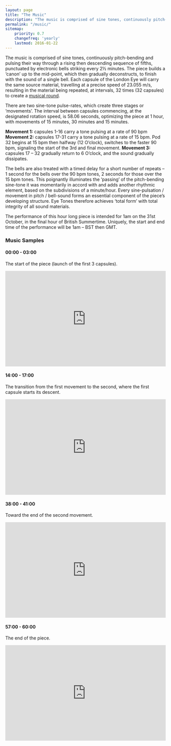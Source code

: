 ```yaml
---
layout: page
title: "The Music"
description: "The music is comprised of sine tones, continuously pitch-bending and pulsing their way through a rising then descending sequence of fifths, punctuated by electronic bells striking every 2&frac12; minutes"
permalink: "/music/"
sitemap:
    priority: 0.7
    changefreq: 'yearly'
    lastmod: 2016-01-22
---
```


The music is comprised of sine tones, continuously pitch-bending and pulsing their way through a rising then descending sequence of fifths, punctuated by electronic bells striking every 2&frac12; minutes. The piece builds a ‘canon’ up to the mid-point, which then gradually deconstructs, to finish with the sound of a single bell. Each capsule of the London Eye will carry the same source material, travelling at a precise speed of 23.055 m/s, resulting in the material being repeated, at intervals, 32 times (32 capsules) to create a [musical round](http://en.wikipedia.org/wiki/Round_%28music%29).

There are two sine-tone pulse-rates, which create three stages or ‘movements’. The interval between capsules commencing, at the designated rotation speed, is 58.06 seconds, optimizing the piece at 1 hour, with movements of 15 minutes, 30 minutes and 15 minutes.

**Movement 1:** capsules 1-16 carry a tone pulsing at a rate of 90 bpm
**Movement 2:** capsules 17-31 carry a tone pulsing at a rate of 15 bpm. Pod 32 begins at 15 bpm then halfway (12 O’clock), switches to the faster 90 bpm, signaling the start of the 3rd and final movement.
**Movement 3:** capsules 17 – 32 gradually return to 6 O’clock, and the sound gradually dissipates.

The bells are also treated with a timed delay for a short number of repeats – 1 second for the bells over the 90 bpm tones, 2 seconds for those over the 15 bpm tones.  This poignantly illuminates the ‘passing’ of the pitch-bending sine-tone it was momentarily in accord with and adds another rhythmic element, based on the subdivisions of a minute/hour. Every sine-pulsation / movement in pitch / bell-sound forms an essential component of the piece’s developing structure. Eye Tones therefore achieves ‘total form’ with total integrity of all sound materials.

The performance of this hour long piece is intended for 1am on the 31st October, in the final hour of British Summertime. Uniquely, the start and end time of the performance will be 1am – BST then GMT.

### Music Samples

#### 00:00 - 03:00

The start of the piece (launch of the first 3 capsules).

<iframe width="100%" height="300" scrolling="no" frameborder="no" src="https://w.soundcloud.com/player/?url=https%3A//api.soundcloud.com/tracks/3331612&amp;auto_play=false&amp;hide_related=false&amp;show_comments=true&amp;show_user=true&amp;show_reposts=false&amp;visual=true"></iframe>

#### 14:00 - 17:00

The transition from the first movement to the second, where the first capsule starts its descent.

<iframe width="100%" height="300" scrolling="no" frameborder="no" src="https://w.soundcloud.com/player/?url=https%3A//api.soundcloud.com/tracks/3331614&amp;auto_play=false&amp;hide_related=false&amp;show_comments=true&amp;show_user=true&amp;show_reposts=false&amp;visual=true"></iframe>

#### 38:00 - 41:00

Toward the end of the second movement.

<iframe width="100%" height="300" scrolling="no" frameborder="no" src="https://w.soundcloud.com/player/?url=https%3A//api.soundcloud.com/tracks/3331616&amp;auto_play=false&amp;hide_related=false&amp;show_comments=true&amp;show_user=true&amp;show_reposts=false&amp;visual=true"></iframe>

#### 57:00 - 60:00

The end of the piece.

<iframe width="100%" height="300" scrolling="no" frameborder="no" src="https://w.soundcloud.com/player/?url=https%3A//api.soundcloud.com/tracks/3331611&amp;auto_play=false&amp;hide_related=false&amp;show_comments=true&amp;show_user=true&amp;show_reposts=false&amp;visual=true"></iframe>
